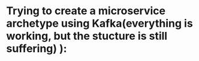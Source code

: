 # Trying to create a microservice archetype using Kafka(everything is working, but the stucture is still suffering) ): 
